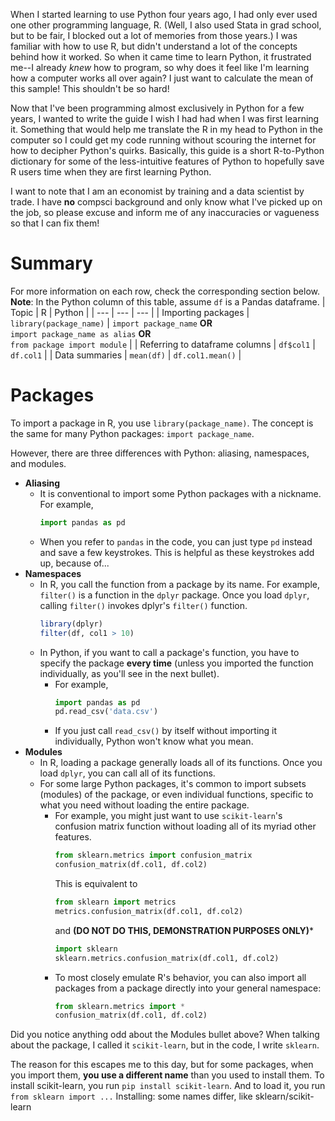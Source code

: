 When I started learning to use Python four years ago, I had only ever used one other programming language, R. (Well, I also used Stata in grad school, but to be fair, I blocked out a lot of memories from those years.) I was familiar with how to use R, but didn't understand a lot of the concepts behind how it worked. So when it came time to learn Python, it frustrated me--I already *knew* how to program, so why does it feel like I'm learning how a computer works all over again? I just want to calculate the mean of this sample! This shouldn't be so hard!

Now that I've been programming almost exclusively in Python for a few years, I wanted to write the guide I wish I had had when I was first learning it. Something that would help me translate the R in my head to Python in the computer so I could get my code running without scouring the internet for how to decipher Python's quirks. Basically, this guide is a short R-to-Python dictionary for some of the less-intuitive features of Python to hopefully save R users time when they are first learning Python.

I want to note that I am an economist by training and a data scientist by trade. I have **no** compsci background and only know what I've picked up on the job, so please excuse and inform me of any inaccuracies or vagueness so that I can fix them!

# Summary
For more information on each row, check the corresponding section below.
**Note**: In the Python column of this table, assume `df` is a Pandas dataframe.
| Topic | R   | Python |
| ---   | --- | ---    |
| Importing packages | `library(package_name)` | `import package_name` **OR** <br /> `import package_name as alias` **OR** <br /> `from package import module` |
| Referring to dataframe columns | `df$col1` | `df.col1` |
| Data summaries | `mean(df)` | `df.col1.mean()` |

# Packages
To import a package in R, you use `library(package_name)`. The concept is the same for many Python packages: `import package_name`.

However, there are three differences with Python: aliasing, namespaces, and modules.
* **Aliasing**  
  * It is conventional to import some Python packages with a nickname. For example, 
    ```python
    import pandas as pd
    ```
  * When you refer to `pandas` in the code, you can just type `pd` instead and save a few keystrokes. This is helpful as these keystrokes add up, because of...
* **Namespaces** 
  * In R, you call the function from a package by its name. For example, `filter()` is a function in the `dplyr` package. Once you load `dplyr`, calling `filter()` invokes dplyr's `filter()` function.
    ```r
    library(dplyr)
    filter(df, col1 > 10)
    ```
  * In Python, if you want to call a package's function, you have to specify the package **every time** (unless you imported the function individually, as you'll see in the next bullet). 
    * For example,
      ```python
      import pandas as pd
      pd.read_csv('data.csv')
      ```
    * If you just call `read_csv()` by itself without importing it individually, Python won't know what you mean.
* **Modules** 
  * In R, loading a package generally loads all of its functions. Once you load `dplyr`, you can call all of its functions.
  * For some large Python packages, it's common to import subsets (modules) of the package, or even individual functions, specific to what you need without loading the entire package. 
    * For example, you might just want to use `scikit-learn`'s confusion matrix function without loading all of its myriad other features.
      ```python
      from sklearn.metrics import confusion_matrix
      confusion_matrix(df.col1, df.col2)
      ```
      This is equivalent to
      ```python
      from sklearn import metrics
      metrics.confusion_matrix(df.col1, df.col2)
      ```
      and **(DO NOT DO THIS, DEMONSTRATION PURPOSES ONLY)***
      ```python
      import sklearn
      sklearn.metrics.confusion_matrix(df.col1, df.col2)
      ```
    * To most closely emulate R's behavior, you can also import all packages from a package directly into your general namespace:
      ```python
      from sklearn.metrics import *
      confusion_matrix(df.col1, df.col2)
      ```
Did you notice anything odd about the Modules bullet above? When talking about the package, I called it `scikit-learn`, but in the code, I write `sklearn`. 

The reason for this escapes me to this day, but for some packages, when you import them, **you use a different name** than you used to install them. To install scikit-learn, you run `pip install scikit-learn`. And to load it, you run `from sklearn import ...`
Installing: some names differ, like sklearn/scikit-learn
